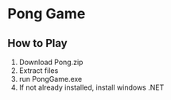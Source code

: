 # Pong Game

## How to Play
1. Download Pong.zip
2. Extract files
3. run PongGame.exe
4. If not already installed, install windows .NET